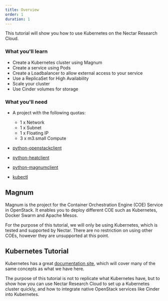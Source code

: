 ```yaml
---
title: Overview
order: 1
duration: 1
---
```


This tutorial will show you how to use Kubernetes on the Nectar Research Cloud.

### What you'll learn

- Create a Kubernetes cluster using Magnum
- Create a service using Pods
- Create a Loadbalancer to allow external access to your service
- Use a ReplicaSet for High Availability
- Scale your cluster
- Use Cinder volumes for storage

### What you'll need

- A project with the following quotas:

    - 1 x Network
    - 1 x Subnet
    - 1 x Floating IP
    - 3 x m3.small Compute

- [python-openstackclient](https://pypi.org/project/python-openstackclient/)
- [python-heatclient](https://pypi.org/project/python-heatclient/)
- [python-magnumclient](https://pypi.org/project/python-magnumclient/)
- [kubectl](https://kubernetes.io/docs/tasks/tools/install-kubectl/)

## Magnum

Magnum is the project for the Container Orchestration Engine (COE) Service in
OpenStack. It enables you to deploy different COE such as Kubernetes, Docker
Swarm and Apache Mesos.

For the purpose of this tutorial, we will only be using Kubernetes, which is
tested and supported by Nectar. There are no restriction on using other COEs,
however they are unsupported at this point.

## Kubernetes Tutorial

Kubernetes has a great [documentation
site](https://kubernetes.io/docs/concepts/), which will cover many of the same
concepts as what we have here.

The purpose of this tutorial is not to replicate what Kubernetes have, but to
show how you can use Nectar Research Cloud to set up a Kubernetes cluster
quickly, and how to integrate native OpenStack services like Cinder into
Kubernetes.
